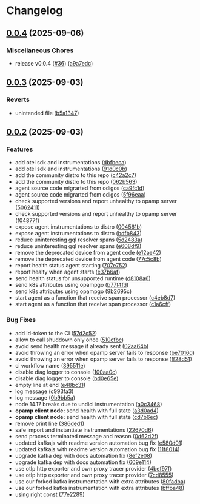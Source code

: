 # Changelog

## [0.0.4](https://github.com/odigos-io/opentelemetry-node/compare/v0.0.3...v0.0.4) (2025-09-06)


### Miscellaneous Chores

* release v0.0.4 ([#36](https://github.com/odigos-io/opentelemetry-node/issues/36)) ([a9a7edc](https://github.com/odigos-io/opentelemetry-node/commit/a9a7edccc9e6b7fbe9ddf5789402e5e32f5aba0d))

## [0.0.3](https://github.com/odigos-io/opentelemetry-node/compare/opentelemetry-node-v0.0.2...opentelemetry-node-v0.0.3) (2025-09-03)


### Reverts

* unintended file ([b5a1347](https://github.com/odigos-io/opentelemetry-node/commit/b5a1347c2f36082a93398ce9cc1cd522fa4f3b63))

## [0.0.2](https://github.com/odigos-io/opentelemetry-node/compare/opentelemetry-node-v0.0.1...opentelemetry-node-v0.0.2) (2025-09-03)


### Features

* add otel sdk and instrumentations ([dbfbeca](https://github.com/odigos-io/opentelemetry-node/commit/dbfbeca891544b3052de0b43953a2ac2e309df34))
* add otel sdk and instrumentations ([91d0c0b](https://github.com/odigos-io/opentelemetry-node/commit/91d0c0b36751c69bb94cae9e3134ec82a71b3758))
* add the community distro to this repo ([c42a2c7](https://github.com/odigos-io/opentelemetry-node/commit/c42a2c76a8c6224f1b689b0c6a5a856fee183dec))
* add the community distro to this repo ([062b563](https://github.com/odigos-io/opentelemetry-node/commit/062b563c9973d5a4be77f9a30cf6de4f73bd77b7))
* agent source code migrarted from odigos ([ca9fc1d](https://github.com/odigos-io/opentelemetry-node/commit/ca9fc1d2a641bd35f4f43c4d8950436f0618d230))
* agent source code migrarted from odigos ([5f96eaa](https://github.com/odigos-io/opentelemetry-node/commit/5f96eaa65eaed203b2e30559ffd93def6c2b3900))
* check supported versions and report unhealthy to opamp server ([5062411](https://github.com/odigos-io/opentelemetry-node/commit/5062411cf0e811a340b4f6c3e55505d3c90da98a))
* check supported versions and report unhealthy to opamp server ([f04877f](https://github.com/odigos-io/opentelemetry-node/commit/f04877f0095802a895db0a7cd3ecd74f19a5a993))
* expose agent instrumentations to distro ([004561b](https://github.com/odigos-io/opentelemetry-node/commit/004561b3c9c9a9c30e52e3755026eb08a26764d6))
* expose agent instrumentations to distro ([bdfb843](https://github.com/odigos-io/opentelemetry-node/commit/bdfb843a192a35a6262cf3885f27b9e9d39ec0d9))
* reduce uninteresting gql resolver spans ([5d2483a](https://github.com/odigos-io/opentelemetry-node/commit/5d2483add83758181dfdd44d54d7035e9fa51d2b))
* reduce uninteresting gql resolver spans ([e608df9](https://github.com/odigos-io/opentelemetry-node/commit/e608df9c75499167055ef40fedc181b97d43a45c))
* remove the deprecated device from agent code ([e12ae42](https://github.com/odigos-io/opentelemetry-node/commit/e12ae42e925d105eacce98334078cbaf1a6ec815))
* remove the deprecated device from agent code ([77c5c8b](https://github.com/odigos-io/opentelemetry-node/commit/77c5c8bd66f2983504fe195fcde074d2a4b9cb19))
* report health status agent starting ([707e752](https://github.com/odigos-io/opentelemetry-node/commit/707e7529c5c8ce6c2df34f47eb256c3f4139dca6))
* report healty when agent starts ([e37b6af](https://github.com/odigos-io/opentelemetry-node/commit/e37b6af9e73c757596550cca872a98ca0ca9c731))
* send health status for unsupported runtime ([d8108a6](https://github.com/odigos-io/opentelemetry-node/commit/d8108a6211557b59f196db1aed631f28a49a1cef))
* send k8s attributes using opampgo ([b77f4fd](https://github.com/odigos-io/opentelemetry-node/commit/b77f4fdc6a3e75cc94a5216a9d152f46a13e19b0))
* send k8s attributes using opampgo ([9b2695c](https://github.com/odigos-io/opentelemetry-node/commit/9b2695cc15ac199eb322f4c1afbca6ea2f74d0ad))
* start agent as a function that receive span processor ([c4eb8d7](https://github.com/odigos-io/opentelemetry-node/commit/c4eb8d74436e6b7660566155d9857c0499dc90f4))
* start agent as a function that receive span processor ([c1a6cff](https://github.com/odigos-io/opentelemetry-node/commit/c1a6cff82bdeeb4ba9fdf033caeeba76b149cb07))


### Bug Fixes

* add id-token to the CI ([57d2c52](https://github.com/odigos-io/opentelemetry-node/commit/57d2c52dbdd2d5139a431881b7fe2fe06821eec3))
* allow to call shuddown only once ([510cfbc](https://github.com/odigos-io/opentelemetry-node/commit/510cfbce3f98800e724c5826d46908770ece90cd))
* avoid send health message if already sent ([02aa64b](https://github.com/odigos-io/opentelemetry-node/commit/02aa64b8dae202b59e4670b18449bb877875816b))
* avoid throwing an error when opamp server fails to response ([be7016d](https://github.com/odigos-io/opentelemetry-node/commit/be7016df1771f9cd1b7c93bc04ec61f1825020e8))
* avoid throwing an error when opamp server fails to response ([ff28d51](https://github.com/odigos-io/opentelemetry-node/commit/ff28d51fc8b1789d785a96b84bf21de2cfdb46a5))
* ci workflow name ([395511e](https://github.com/odigos-io/opentelemetry-node/commit/395511efd732e01d32faca80e30f7c34f5c17dd9))
* disable diag logger to console ([100aa0c](https://github.com/odigos-io/opentelemetry-node/commit/100aa0c0fe365bb9520b45d8bd0abc31da818333))
* disable diag logger to console ([bd0e65e](https://github.com/odigos-io/opentelemetry-node/commit/bd0e65e1b9e2938adb27f4be6397fb7fa1abdf1d))
* empty line at end ([e48bc31](https://github.com/odigos-io/opentelemetry-node/commit/e48bc31ed65940ad05810b15948cf1ba543af052))
* log message ([c993fa3](https://github.com/odigos-io/opentelemetry-node/commit/c993fa3c1ea96ebdc2e0002fd0d1b221eba88d05))
* log message ([0b9bb5a](https://github.com/odigos-io/opentelemetry-node/commit/0b9bb5afb4c5d77af93bf1de9d831a00cb8a74e7))
* node 14.17 breaks due to undici instrumentation ([a0c3468](https://github.com/odigos-io/opentelemetry-node/commit/a0c34680253cfef690e0eefcc3d3cf8a3d895af1))
* **opamp client node:** send health with full state ([a3d0ad4](https://github.com/odigos-io/opentelemetry-node/commit/a3d0ad409a53df846f0fb7b3334f67de987ef35e))
* **opamp client node:** send health with full state ([cd7b6ec](https://github.com/odigos-io/opentelemetry-node/commit/cd7b6ec996810c88dc473d3a8ea390692a05d108))
* remove print line ([386ded1](https://github.com/odigos-io/opentelemetry-node/commit/386ded172df9157e48427353dc7787702fff3a50))
* safe import and instantiate instrumentations ([22670d6](https://github.com/odigos-io/opentelemetry-node/commit/22670d63d98eb910464d2b949d7b4daf73f441bb))
* send process terminated message and reason ([0d62d2f](https://github.com/odigos-io/opentelemetry-node/commit/0d62d2fd195c2a493b0a44c887f4b13a3f1dbe2f))
* updated kafkajs with readme version automation bug fix ([e580d01](https://github.com/odigos-io/opentelemetry-node/commit/e580d01e4515c105852e5dcdd391fd8fd95409c8))
* updated kafkajs with readme version automation bug fix ([11f8014](https://github.com/odigos-io/opentelemetry-node/commit/11f801469b847906d7bf01e102c257d6b6bc2728))
* upgrade kafka dep with docs automation fix ([8ef2e08](https://github.com/odigos-io/opentelemetry-node/commit/8ef2e08c10e2497ac7149cfa1f583d861fc976b6))
* upgrade kafka dep with docs automation fix ([609e114](https://github.com/odigos-io/opentelemetry-node/commit/609e1148f0304bed4f418ef9ff33d5965ca887ab))
* use otlp http exporter and own proxy tracer provider ([4bef97f](https://github.com/odigos-io/opentelemetry-node/commit/4bef97f6cc8210b3e945ad8d83ccb96e0a426bd0))
* use otlp http exporter and own proxy tracer provider ([7cd8555](https://github.com/odigos-io/opentelemetry-node/commit/7cd8555a1b59682ffeec65ba128d93ee838f7f29))
* use our forked kafka instrumentation with extra attributes ([80fadba](https://github.com/odigos-io/opentelemetry-node/commit/80fadba66fef7c74436541273c4fa7c12b9c58ab))
* use our forked kafka instrumentation with extra attributes ([bffba48](https://github.com/odigos-io/opentelemetry-node/commit/bffba48df94cf79041fea1ea3fea946824aa87a2))
* using right const ([77e2289](https://github.com/odigos-io/opentelemetry-node/commit/77e22893116fa858433819503985ca58d8951839))
